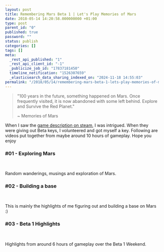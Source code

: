 ```yaml
---
layout: post
title: Remembering Mars Beta 1 | Let's Play Memories of Mars
date: 2018-05-14 14:20:58.000000000 +01:00
type: post
parent_id: "0"
published: true
password: ""
status: publish
categories: []
tags: []
meta:
  _rest_api_published: "1"
  _rest_api_client_id: "-1"
  _publicize_job_id: "17837181450"
  timeline_notification: "1526307659"
  _elasticsearch_data_sharing_indexed_on: "2024-11-18 14:55:03"
permalink: "/2018/05/14/remembering-mars-beta-1-lets-play-memories-of-mars/"
---
```


> \"100 years in the future, something happened on Mars. Once frequently
> visited, it is now abandoned with some left behind. Explore and Survive the
> Red Planet.\"
>
> \~ Memories of Mars

When I saw the
[game description on steam](https://store.steampowered.com/app/644290/MEMORIES_OF_MARS/),
I was intrigued. When they were giving out Beta keys, I volunteered and got
myself a key. Following are videos put together from maybe around 10 hours of
gameplay. Hope you enjoy

### #01 - Exploring Mars

 

Random wanderings, musings and exploration of Mars.

### #02 - Building a base

 

This is mainly the highlights of me figuring out and building a base on Mars :)

### #03 - Beta 1 Highlights

 

Highlights from around 6 hours of gameplay over the Beta 1 Weekend.
